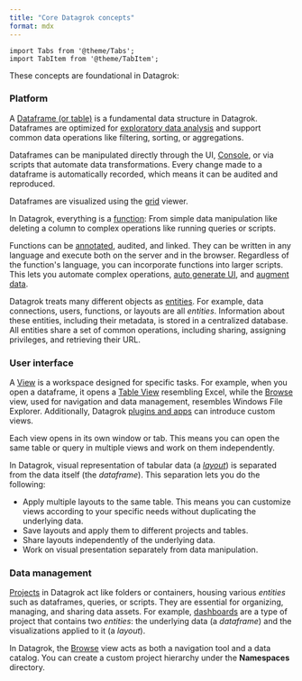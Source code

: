 ```yaml
---
title: "Core Datagrok concepts"
format: mdx
---
```


```mdx-code-block
import Tabs from '@theme/Tabs';
import TabItem from '@theme/TabItem';
```

These concepts are foundational in Datagrok:

### Platform

<Tabs>
<TabItem value="dataframe" label="Dataframe" default>

A [Dataframe (or table)](table.md) is a fundamental data structure in Datagrok.
Dataframes are optimized for [exploratory data
analysis](../solutions/domains/use-cases/eda.md) and support common data
operations like filtering, sorting, or aggregations.

Dataframes can be manipulated directly through the UI,
[Console](../navigation/panels/panels.md#console), or via scripts that automate
data transformations​. Every change made to a dataframe is automatically
recorded, which means it can be audited and reproduced.

Dataframes are visualized using the [grid](../../visualize/viewers/grid.md) viewer.

</TabItem>
<TabItem value="functions" label="Functions">

In Datagrok, everything is a [function](functions/functions.md): From simple
data manipulation like deleting a column to complex operations like running
queries or scripts. 

Functions can be [annotated](functions/func-params-annotation.md), audited, and
linked. They can be written in any language and execute both on the server and
in the browser. Regardless of the function's language, you can incorporate
functions into larger scripts. This lets you automate complex operations,
[auto generate UI](../../compute/compute.md#autogenerated-ui), and [augment
data](../../explore/data-augmentation/data-augmentation.md).

</TabItem>
<TabItem value="entities" label="Entities">

Datagrok treats many different objects as [entities](objects.md). For example,
data connections, users, functions, or layouts are all _entities_. Information
about these entities, including their metadata, is stored in a centralized
database. All entities share a set of common operations, including sharing,
assigning privileges, and retrieving their URL. 

</TabItem>
</Tabs>

### User interface

<Tabs>
<TabItem value="views" label="Views">

A [View](../navigation/views/views.md) is a workspace designed for specific
tasks. For example, when you open a dataframe, it opens a [Table
View](../navigation/views/table-view.md) resembling Excel, while the
[Browse](../navigation/views/browse.md) view, used for navigation and data
management, resembles Windows File Explorer. Additionally, Datagrok [plugins and
apps](../plugins.md) can introduce custom views.

Each view opens in its own window or tab. This means you can open the same table
or query in multiple views and work on them independently.  

</TabItem>
<TabItem value="layouts" label="Layouts">

In Datagrok, visual representation of tabular data (a
_[layout](../../visualize/view-layout.md)_) is separated from the data itself
(the _dataframe_). This
separation lets you do the following:

* Apply multiple layouts to the same table. This means you can customize views
  according to your specific needs without duplicating the underlying data.
* Save layouts and apply them to different projects and tables.
* Share layouts independently of the underlying data.
* Work on visual presentation separately from data manipulation.

</TabItem>
</Tabs>

### Data management

<Tabs>
<TabItem value="projects" label="Projects">

[Projects](project/project.md) in Datagrok act like folders or containers,
housing various _entities_ such as dataframes, queries, or scripts. They are
essential for organizing, managing, and sharing data assets. For example,
[dashboards](../../visualize/dashboard.md) are a type of project that contains
two _entities_: the underlying data (a _dataframe_) and the visualizations
applied to it (a _layout_).

In Datagrok, the [Browse](../navigation/views/browse.md) view acts as both a
navigation tool and a data catalog. You can create a custom project hierarchy
under the **Namespaces** directory.

</TabItem>
</Tabs>